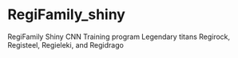 # RegiFamily_shiny
RegiFamily Shiny CNN Training program
Legendary titans  Regirock, Registeel, Regieleki, and Regidrago


